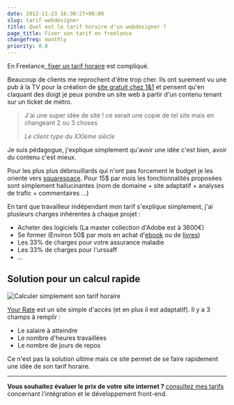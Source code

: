```yaml
---
date: 2012-11-23 16:30:27+00:00
slug: tarif-webdesigner
title: Quel est le tarif horaire d'un webdesigner ?
page_title: Fixer son tarif en freelance
changefreq: monthly
priority: 0.8
---
```


En Freelance,[ fixer un tarif horaire](http://davidleuliette.com/wordPress/bookmarks/how-to-etablir-un-devis-fixer-ses-tarifs-en-freelance/) est compliqué.

Beaucoup de clients me reprochent d'être trop cher.
Ils ont surement vu une pub à la TV pour la création de [site gratuit chez 1&1](http://siteweb.1and1.fr/?linkId=AC:default.ct.tab.mywebsite.business&ucuoId=PUAC:default.WH.FR-20121123110049-DADD8F3DD0360B8DB9330779E136A072.TCpfix146a&ac=OM.FR.FRd13K41345T7073a) et pensent qu'en claquant des doigt je peux pondre un site web à partir d'un contenu tenant sur un ticket de métro.

> J'ai une super idée de site ! ce serait une copie de tel site mais en changeant 2 ou 3 choses
>
> <cite>Le client type du XXIème siècle</cite>

Je suis pédagogue, j'explique simplement qu'avoir une idée c'est bien, avoir du contenu c'est mieux.

Pour les plus plus débrouillards qui n'ont pas forcement le budget je les oriente vers [squarespace](http://www.squarespace.com/). Pour 15$ par mois les fonctionnalités proposées sont simplement hallucinantes (nom de domaine + site adaptatif + analyses de trafic + commentaires ...)

En tant que travailleur indépendant mon tarif s'explique simplement, j'ai plusieurs charges inhérentes à chaque projet :

* Acheter des logiciels  (La master collection d'Adobe est à 3600€)
* Se former (Environ 50$ par mois en achat d'[ebook](http://products.sitepoint.com/) ou de [livres](https://shop.smashingmagazine.com/))
* Les 33% de charges pour votre assurance maladie
* Les 33% de charges pour l'urssaff
* ...


## Solution pour un calcul rapide


![Calculer simplement son tarif horaire](blog/legacy/2012/11/rate.png?raw=true)

[Your Rate](http://www.yourrate.co/) est un site simple d'accès (et en plus il est adaptatif).
Il y a 3 champs à remplir :

* Le salaire à atteindre
* Le nombre d'heures travaillées
* Le nombre de jours de repos


Ce n'est pas la solution ultime mais ce site permet de se faire rapidement une idée de son tarif horaire.

<hr>
<div class="m-panel">
  <p class="lead">
  <strong>Vous souhaitez évaluer le prix de votre site internet ? </strong>
  <a href="/pricing.html">consultez mes tarifs</a> concernant ​​l'intégration et le développement front-end.
  </p>
</div>
